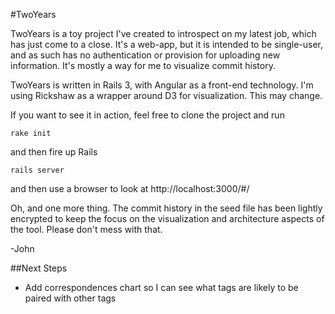 #TwoYears

TwoYears is a toy project I've created to introspect on my latest job, which has just come to a close. It's a web-app, but it is intended to be single-user, and as such has no authentication or provision for uploading new information. It's mostly a way for me to visualize commit history.

TwoYears is written in Rails 3, with Angular as a front-end technology. I'm using Rickshaw as a wrapper around D3 for visualization. This may change.

If you want to see it in action, feel free to clone the project and run

```
rake init
```

and then fire up Rails

```
rails server
```

and then use a browser to look at http://localhost:3000/#/

Oh, and one more thing. The commit history in the seed file has been lightly encrypted to keep the focus on the visualization and architecture aspects of the tool. Please don't mess with that.

-John

##Next Steps
 - Add correspondences chart so I can see what tags are likely to be paired with other tags
